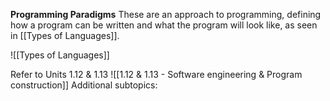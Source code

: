 **Programming Paradigms**
These are an approach to programming, defining how a program can be written and what the program will look like, as seen in [[Types of Languages]].

![[Types of Languages]]

Refer to Units 1.12 & 1.13 ![[1.12 & 1.13 - Software engineering & Program construction]]
Additional subtopics:
```folder-index-content
```